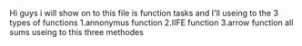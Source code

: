 Hi guys i will  show on to this file is function tasks
and I'll useing to the 3 types of functions
1.annonymus function
2.IIFE function 
3.arrow function
all sums useing to this three methodes
